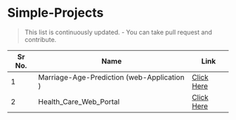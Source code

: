 # Simple-Projects

>This list is continuously updated. - You can take pull request and contribute.

| Sr No.|                Name                 |                      Link                       |
|---    |     ---                             |         ---                                     |
| 1     | Marriage-Age-Prediction (web-Application ) |                 [Click Here](https://github.com/ervishuu/Marriage-Age-Prediction-Web-Application)    |
| 2     | Health_Care_Web_Portal                                |   [Click Here](https://github.com/ervishuu/Health_Care_Web_Portal) |
